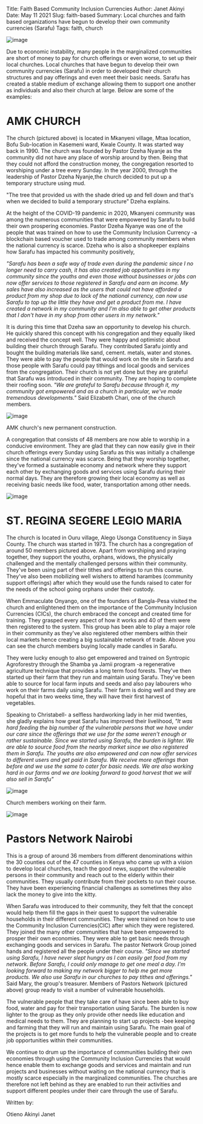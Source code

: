 Title: Faith Based Community Inclusion Currencies
Author: Janet Akinyi
Date: May 11 2021
Slug: faith-based
Summary: Local churches and faith based organizations have begun to develop their own community currencies (Sarafu)
Tags: faith, church

![image](/images/blog/faith-based1.webp)

Due to economic instability, many people in the marginalized communities
are short of money to pay for church offerings or even worse, to set up
their local churches. Local churches that have begun to develop their
own community currencies (Sarafu) in order to developed their church
structures and pay offerings and even meet their basic needs. Sarafu has
created a stable medium of exchange allowing them to support one another
as individuals and also their church at large. Below are some of the
examples:

# AMK CHURCH

The church (pictured above) is located in Mkanyeni village, Mtaa
location, Bofu Sub-location in Kasemeni ward, Kwale County. It was
started way back in 1990. The church was founded by Pastor Dzeha Nyanje
as the community did not have any place of worship around by then. Being
that they could not afford the construction money, the congregation
resorted to worshiping under a tree every Sunday. In the year 2000,
through the leadership of Pastor Dzeha Nyanje,the church decided to put
up a temporary structure using mud.

"The tree that provided us with the shade dried up and fell down and
that's when we decided to build a temporary structure" Dzeha explains.

At the height of the COVID-19 pandemic in 2020, Mkanyeni community was
among the numerous communities that were empowered by Sarafu to build
their own prospering economies. Pastor Dzeha Nyanye was one of the
people that was trained on how to use the Community Inclusion Currency
-a blockchain based voucher used to trade among community members when
the national currency is scarce. Dzeha who is also a shopkeeper explains
how Sarafu has impacted his community positively,

_"Sarafu has been a safe way of trade even during the pandemic since I
no longer need to carry cash, it has also created job opportunities in
my community since the youths and even those without businesses or jobs
can now offer services to those registered in Sarafu and earn an income.
My sales have also increased as the users that could not have afforded a
product from my shop due to lack of the national currency, can now use
Sarafu to top up the little they have and get a product from me. I have
created a network in my community and I'm also able to get other
products that I don't have in my shop from other users in my network."_

It is during this time that Dzeha saw an opportunity to develop his
church. He quickly shared this concept with his congregation and they
equally liked and received the concept well. They were happy and
optimistic about building their church through Sarafu. They contributed
Sarafu jointly and bought the building materials like sand, cement.
metals, water and stones. They were able to pay the people that would
work on the site in Sarafu and those people with Sarafu could pay
tithings and local goods and services from the congregation. Their
church is not yet done but they are grateful that Sarafu was introduced
in their community. They are hoping to complete their roofing soon. _"We
are grateful to Sarafu because through it, my community got empowered
and as a church in particular, we've made tremendous developments."_
Said Elizabeth Chari, one of the church members.

![image](/images/blog/faith-based80.webp)

AMK church's new permanent construction.

A congregation that consists of 48 members are now able to worship in a
conducive environment. They are glad that they can now easily give in
their church offerings every Sunday using Sarafu as this was initially a
challenge since the national currency was scarce. Being that they
worship together, they've formed a sustainable economy and network where
they support each other by exchanging goods and services using Sarafu
during their normal days. They are therefore growing their local economy
as well as receiving basic needs like food, water, transportation among
other needs.

![image](/images/blog/faith-based113.webp)

# ST. REGINA SEGERE LEGIO MARIA

The church is located in Ouru village, Alego Usonga Constituency in
Siaya County. The church was started in 1973. The church has a
congregation of around 50 members pictured above. Apart from worshiping
and praying together, they support the youths, orphans, widows, the
physically challenged and the mentally challenged persons within their
community. They've been using part of their tithes and offerings to run
this course. They've also been mobilizing well wishers to attend
harambes (community support offerings) after which they would use the
funds raised to cater for the needs of the school going orphans under
their custody.

When Emmaculate Onyango, one of the founders of Bangla-Pesa visited the
church and enlightened them on the importance of the Community Inclusion
Currencies (CICs), the church embraced the concept and created time for
training. They grasped every aspect of how it works and 40 of them were
then registered to the system. This group has been able to play a major
role in their community as they've also registered other members within
their local markets hence creating a big sustainable network of trade.
Above you can see the church members buying locally made candles in
Sarafu.

They were lucky enough to also get empowered and trained on Syntropic
Agroforestry through the Shamba ya Jamii program -a regenerative
agriculture technique that provides a long term food forests. They've
then started up their farm that they run and maintain using Sarafu.
They've been able to source for local farm inputs and seeds and also pay
labourers who work on their farms daily using Sarafu. Their farm is
doing well and they are hopeful that in two weeks time, they will have
their first harvest of vegetables.

Speaking to Christabell- a selfless hardworking lady in her mid
twenties, she gladly explains how great Sarafu has improved their
livelihood, _"It was hard feeding the big number of the vulnerable
persons that we have under our care since the offerings that we use for
the same weren't enough or rather sustainable. Since we started using
Sarafu, the burden is lighter. We are able to source food from the
nearby market since we also registered them in Sarafu. The youths are
also empowered and can now offer services to different users and get
paid in Sarafu. We receive more offerings than before and we use the
same to cater for basic needs. We are also working hard in our farms and
we are looking forward to good harvest that we will also sell in
Sarafu"_

![image](/images/blog/faith-based164.webp)

Church members working on their farm.

![image](/images/blog/faith-based190.webp)

# Pastors Network Nairobi

This is a group of around 36 members from different denominations within
the 30 counties out of the 47 counties in Kenya who came up with a
vision to develop local churches, teach the good news, support the
vulnerable persons in their community and reach out to the elderly
within their communities. They usually contribute from their pockets to
run their course. They have been experiencing financial challenges as
sometimes they also lack the money to give into the kitty.

When Sarafu was introduced to their community, they felt that the
concept would help them fill the gaps in their quest to support the
vulnerable households in their different communities. They were trained
on how to use the Community Inclusion Currencies(CIC) after which they
were registered. They joined the many other communities that have been
empowered to prosper their own economies. They were able to get basic
needs through exchanging goods and services in Sarafu. The pastor
Network Group joined hands and registered all the people under their
course. _"Since we started using Sarafu, I have never slept hungry as I
can easily get food from my network. Before Sarafu, I could only manage
to get one meal a day. I'm looking forward to making my network bigger
to help me get more products. We also use Sarafu in our churches to pay
tithes and offerings."_ Said Mary, the group's treasurer. Members of
Pastors Network (pictured above) group ready to visit a number of
vulnerable households.

The vulnerable people that they take care of have since been able to buy
food, water and pay for their transportation using Sarafu. The burden is
now lighter to the group as they only provide other needs like education
and medical needs to them. They are planning to start up projects -bee
keeping and farming that they will run and maintain using Sarafu. The
main goal of the projects is to get more funds to help the vulnerable
people and to create job opportunities within their communities.

We continue to drum up the importance of communities building their own
economies through using the Community Inclusion Currencies that would
hence enable them to exchange goods and services and maintain and run
projects and businesses without waiting on the national currency that is
mostly scarce especially in the marginalized communities. The churches
are therefore not left behind as they are enabled to run their
activities and support different peoples under their care through the
use of Sarafu.

Written by:

Otieno Akinyi Janet
